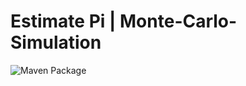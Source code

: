 # Estimate Pi | Monte-Carlo-Simulation


![Maven Package](https://github.com/JK014/EstimatePiMonteCarloSimulatio/workflows/Maven%20Package/badge.svg)